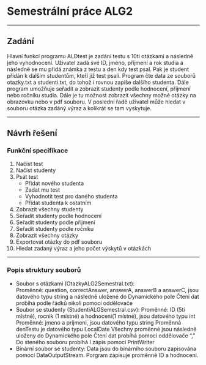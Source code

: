 # Semestrální práce ALG2 #
- - - -
## Zadání ##
Hlavní funkcí programu ALDtest je zadání testu s 10ti otázkami a následně jeho vyhodnocení. Uživatel zadá své ID, jméno, přijmení a rok studia a následně se mu přidá známka z testu a den kdy test psal. Pak je student přidán k dalším studentům, kteří již test psali. Program čte data ze souborů otazky.txt a studenti.txt, do tohož i rovnou zapíše dalšího studenta. Dále program umožňuje seřadit a zobrazit studenty podle hodnocení, přijmení nebo ročníku studia. Dále je tu možnost zobrazit všechny možné otázky na obrazovku nebo v pdf souboru. V poslední řadě uživatel může hledat v souboru otázka zadáný výraz a kolikrát se tam vyskytuje. 

- - - -
## Návrh řešení ##
### Funkční specifikace ###
1. Načíst test
2. Načíst studenty
3. Psát test 
    * Přidat nového studenta
    * Zadat mu test
    * Vyhodnotit test pro daného studenta
    * Přidat studenta k ostatním
4.    Zobrazit všechny studenty
5.    Seřadit studenty podle hodnocení
6.    Seřadit studenty podle přijmení
7.    Seřadit studenty podle ročníku
8.    Zobrazit všechny otázky
9.    Exportovat otázky do pdf souboru
10.	Hledat zadaný výraz a jeho počet výskytů v otázkách
- - - -
### Popis struktury souborů ###
   * Soubor s otázkami (OtazkyALG2Semestral.txt):  
   Proměnné: question, correctAnswer, answerA, answerB a answerC, jsou datového typu string a            následně uložené do Dynamického pole
   Čtení dat probíhá podle řádků nikoli pomocí oddělovače
   * Soubor se studenty (StudentiALGSemestral.csv):
      Proměnné: ID (5ti místné), rocnik (1 místné) a hodnoceni(1 místné), jsou datového typu int 
      Proměnné: jmeno a prijmeni, jsou datového typu string 
      Proměnná denTestu je datového typu LocalDate
      Všechny proměnné jsou následně uloženy do Dynamického pole
      Čtení dat probíhá pomocí oddělovače “,”
   Do steného souboru probíhá I zápis pomocí PrintWriter
   * Binární soubor se studenty:
   Data jsou do binárního souboru zapisována pomocí DataOutputStream. Porgram zapisuje proměnné ID a    hodnoceni. 




